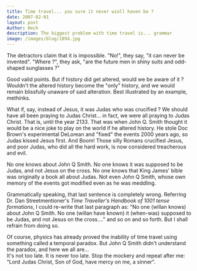 ```yaml
---
title: Time travel... you sure it never wioll haven be ?
date: 2007-02-01
layout: post
Author: Hech
description: The biggest problem with time travel is... grammar
image: /images/blog/1894.jpg
---
```


The detractors claim that it is impossible. &quot;No!&quot;, they say, &quot;it can never be invented&quot;. &quot;Where ?&quot;, they ask, &quot;are the future men in shiny suits and odd-shaped sunglasses ?&quot;


Good valid points. But if history did get altered, would we be aware of it ? Wouldn't the altered history become the &quot;only&quot; history, and we would remain blissfully unaware of said alteration. Best illustrated by an example, methinks.


What if, say, instead of Jesus, it was Judas who was crucified ? We should have all been praying to Judas Christ... in fact, we were all praying to Judas Christ. That is, until the year 2133. That was when John Q. Smith thought it would be a nice joke to play on the world if he altered history. He stole Doc Brown's experimental DeLorean and &quot;fixed&quot; the events 2000 years ago, so Judas kissed Jesus first. And Boom! Those silly Romans crucified Jesus, and poor Judas, who did all the hard work, is now considered treacherous and evil.  



No one knows about John Q Smith. No one knows it was supposed to be Judas, and not Jesus on the cross. No one knows that King James' bible was originally a book all about Judas. Not even John Q Smith, whose own memory of the events got modified even as he was meddling.


Grammatically speaking, that last sentence is completely wrong. Referring Dr. Dan Streetmentioner's _Time Traveller's Handbook of 1001 tense formations_, I could re-write that last paragraph as: &quot;No one (willan knows) about John Q Smith. No one (willan have known) it (when-was) supposed to be Judas, and not Jesus on the cross....&quot; and so on and so forth. But I shall refrain from doing so.  



Of course, physics has already proved the inability of time travel using something called a temporal paradox. But John Q Smith didn't understand the paradox, and here we all are...   
It's not too late. It is never too late. Stop the mockery and repeat after me: &quot;Lord Judas Christ, Son of God, have mercy on me, a sinner&quot;.



